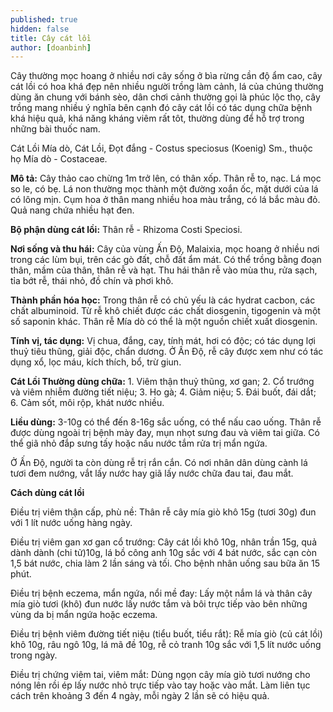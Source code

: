 ```yaml
---
published: true
hidden: false
title: Cây cát lồi
author: [doanbinh]
---
```


Cây thường mọc hoang ở nhiều nơi cây sống ở bìa rừng cần độ ẩm cao, cây cát lồi có hoa khá đẹp nên nhiều người trồng làm cảnh, lá của chúng thường dùng ăn chung với bánh sèo, dân chơi cảnh thường gọi là phúc lộc thọ, cây trồng mang nhiều ý nghĩa bên cạnh đó cây cát lồi có tác dụng chữa bệnh khá hiệu quả, khá năng kháng viêm rất tôt, thường dùng để hỗ trợ trong những bài thuốc nam.

Cát Lồi  Mía dò, Cát Lồi, Ðọt đắng - Costus speciosus (Koenig) Sm., thuộc họ Mía dò - Costaceae.

**Mô tả:** Cây thảo cao chừng 1m trở lên, có thân xốp. Thân rễ to, nạc. Lá mọc so le, có bẹ. Lá non thường mọc thành một đường xoắn ốc, mặt dưới của lá có lông mịn. Cụm hoa ở thân mang nhiều hoa màu trắng, có lá bắc màu đỏ. Quả nang chứa nhiều hạt đen.  

**Bộ phận dùng cát lồi:** Thân rễ - Rhizoma Costi Speciosi.

**Nơi sống và thu hái:** Cây của vùng Ấn Ðộ, Malaixia, mọc hoang ở nhiều nơi trong các lùm bụi, trên các gò đất, chỗ đất ẩm mát. Có thể trồng bằng đoạn thân, mầm của thân, thân rễ và hạt. Thu hái thân rễ vào mùa thu, rửa sạch, tỉa bớt rễ, thái nhỏ, đồ chín và phơi khô.

**Thành phần hóa học:** Trong thân rễ có chủ yếu là các hydrat cacbon, các chất albuminoid. Từ rễ khô chiết được các chất diosgenin, tigogenin và một số saponin khác. Thân rễ Mía dò có thể là một nguồn chiết xuất diosgenin.

**Tính vị, tác dụng:** Vị chua, đắng, cay, tính mát, hơi có độc; có tác dụng lợi thuỷ tiêu thũng, giải độc, chẩn dương. Ở Ấn Ðộ, rễ cây được xem như có tác dụng xổ, lọc máu, kích thích, bổ, trừ giun.


**Cát Lồi Thường dùng chữa:** 1. Viêm thận thuỷ thũng, xơ gan; 2. Cổ trướng và viêm nhiễm đường tiết niệu; 3. Ho gà; 4. Giảm niệu; 5. Ðái buốt, đái dắt; 6. Cảm sốt, môi rộp, khát nước nhiều.

**Liều dùng:** 3-10g có thể đến 8-16g sắc uống, có thể nấu cao uống. Thân rễ được dùng ngoài trị bệnh mày đay, mụn nhọt sưng đau và viêm tai giữa. Có thể giã nhỏ đắp sưng tấy hoặc nấu nước tắm rửa trị mẩn ngứa.

Ở Ấn Ðộ, người ta còn dùng rễ trị rắn cắn. Có nơi nhân dân dùng cành lá tươi đem nướng, vắt lấy nước hay giã lấy nước chữa đau tai, đau mắt.


**Cách dùng cát lồi**

Điều trị viêm thận cấp, phù nề: Thân rễ cây mía giò khô 15g (tươi 30g) đun với 1 lít nước uống hàng ngày.

Điều trị viêm gan xơ gan cổ trướng: Cây cát lồi khô 10g, nhân trần 15g, quả dành dành (chi tử)10g, lá bồ công anh 10g sắc với 4 bát nước, sắc cạn còn 1,5 bát nước, chia làm 2 lần sáng và tối. Cho bệnh nhân uống sau bữa ăn 15 phút.

Điều trị bệnh eczema, mẩn ngứa, nổi mề đay: Lấy một nắm lá và thân cây mía giò tươi (khô) đun nước lấy nước tắm và bôi trực tiếp vào bên những vùng da bị mẩn ngứa hoặc eczema.

Điều trị bệnh viêm đường tiết niệu (tiểu buốt, tiểu rắt): Rễ mía giò (củ cát lồi) khô 10g, râu ngô 10g, lá mã đề 10g, rễ cỏ tranh 10g sắc với 1,5 lít nước uống trong ngày.

Điều trị chứng viêm tai, viêm mắt: Dùng ngọn cây mía giò tươi nướng cho nóng lên rồi ép lấy nước nhỏ trực tiếp vào tay hoặc vào mắt. Làm liên tục cách trên khoảng 3 đến 4 ngày, mỗi ngày 2 lần sẽ có hiệu quả.